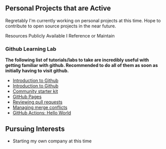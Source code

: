 ## Personal Projects that are Active

Regretably I'm currently working on personal projects at this time. Hope to contribute to open source projects in the near future. 

Resources Publicly Available I Reference or Maintain
### Github Learning Lab

**The following list of tutorials/labs to take are incredibly useful with getting familiar with github. Recommended to do all of them as soon as initially having to visit github.**

* [Introduction to Github](https://lab.github.com/githubtraining/introduction-to-github)
* [Introduction to Github](https://lab.github.com/githubtraining/communicating-using-markdown)
* [Community starter kit](https://lab.github.com/githubtraining/community-starter-kit)
* [GitHub Pages](https://lab.github.com/githubtraining/github-pages)
* [Reviewing pull requests](https://lab.github.com/githubtraining/reviewing-pull-requests)
* [Managing merge conflicts](https://lab.github.com/githubtraining/managing-merge-conflicts)
* [GitHub Actions: Hello World](https://lab.github.com/githubtraining/github-actions:-hello-world)

## Pursuing Interests

* Starting my own company at this time
